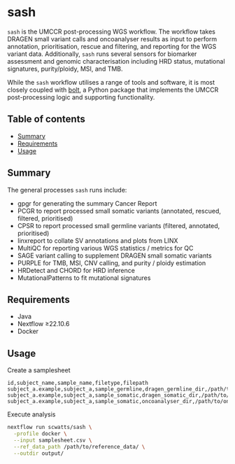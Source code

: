 # sash

`sash` is the UMCCR post-processing WGS workflow. The workflow takes DRAGEN small variant calls and oncoanalyser results
as input to perform annotation, prioritisation, rescue and filtering, and reporting for the WGS variant data.
Additionally, `sash` runs several sensors for biomarker assessment and genomic characterisation including HRD status,
mutational signatures, purity/ploidy, MSI, and TMB.

While the `sash` workflow utilises a range of tools and software, it is most closely coupled with
[bolt](https://github.com/scwatts/bolt), a Python package that implements the UMCCR post-processing logic and supporting
functionality.

## Table of contents

* [Summary](#summary)
* [Requirements](#requirements)
* [Usage](#usage)

## Summary

The general processes `sash` runs include:

- gpgr for generating the summary Cancer Report
- PCGR to report processed small somatic variants (annotated, rescued, filtered, prioritised)
- CPSR to report processed small germline variants (filtered, annotated, prioritised)
- linxreport to collate SV annotations and plots from LINX
- MultiQC for reporting various WGS statistics / metrics for QC
- SAGE variant calling to supplement DRAGEN small somatic variants
- PURPLE for TMB, MSI, CNV calling, and purity / ploidy estimation
- HRDetect and CHORD for HRD inference
- MutationalPatterns to fit mutational signatures

## Requirements

- Java
- Nextflow ≥22.10.6
- Docker

## Usage

Create a samplesheet

```text
id,subject_name,sample_name,filetype,filepath
subject_a.example,subject_a,sample_germline,dragen_germline_dir,/path/to/dragen_germline/
subject_a.example,subject_a,sample_somatic,dragen_somatic_dir,/path/to/dragen_somatic/
subject_a.example,subject_a,sample_somatic,oncoanalyser_dir,/path/to/oncoanalyser/
```

Execute analysis

```bash
nextflow run scwatts/sash \
  -profile docker \
  --input samplesheet.csv \
  --ref_data_path /path/to/reference_data/ \
  --outdir output/
```
